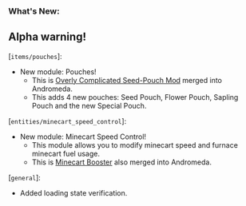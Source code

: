 ### What's New:

## Alpha warning!

[`items/pouches`]:

* New module: Pouches!
  * This is [Overly Complicated Seed-Pouch Mod](https://modrinth.com/mod/ocspm) merged into Andromeda.
  * This adds 4 new pouches: Seed Pouch, Flower Pouch, Sapling Pouch and the new Special Pouch.

[`entities/minecart_speed_control`]:

* New module: Minecart Speed Control!
  * This module allows you to modify minecart speed and furnace minecart fuel usage.
  * This is [Minecart Booster](https://modrinth.com/mod/minecart-booster) also merged into Andromeda.

[`general`]:

* Added loading state verification.